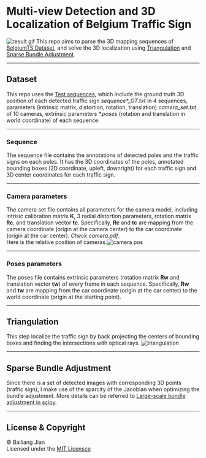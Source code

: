 # Multi-view Detection and 3D Localization of Belgium Traffic Sign 
![result gif](/assets/figures/result_seq04.gif)
This repo aims to parse the 3D mapping sequences of [BelgiumTS Dataset](https://btsd.ethz.ch/shareddata/), and solve the 3D localization using [Triangulation](https://www.wikiwand.com/en/Triangulation_(computer_vision)) and [Sparse Bundle Adjustment](https://scipy-cookbook.readthedocs.io/items/bundle_adjustment.html).

---
## Dataset 
This repo uses the [Test sequences](https://btsd.ethz.ch/shareddata/BelgiumTS/Seqs_poses_annotations.tar.gz), which include the ground truth 3D position of each detected traffic sign _sequence*\_GT.txt_ in 4 sequences, parameters (intrinsic matrix, distortion, rotation, translation) _camera\_set.txt_ of 10 cameras, extrinsic parameters _*.poses_ (rotation and translation in world coordinate) of each sequence.

---
### Sequence
The sequence file contains the annotations of detected poles and the traffic signs on each poles. It has the 3D coordinates of the poles, annotated bounding boxes (2D coordinate, upleft, downright) for each traffic sign and 3D center coordinates for each traffic sign.

---
### Camera parameters
The camera set file contains all parameters for the camera model, including intrisic calibration matrix **K**, 3 radial distortion parameters, rotation matrix **Rc**, and translation vector **tc**. Specifically, **Rc** and **tc** are mapping from the camera coordinate (origin at the camera center) to the car coordinate (origin at the car center). _Check camera.pdf_.  
Here is the relative position of cameras.![camera pos](/assets/figures/camera_pos.png)

---
### Poses parameters
The poses file contains extrinsic parameters (rotation matrix **Rw** and translation vector **tw**) of every frame in each sequence. Specifically, **Rw** and **tw** are mapping from the car coordinate (origin at the car center) to the world coordinate (origin at the starting point).

---
## Triangulation
This step localize the traffic sign by back projecting the centers of bounding boxes and finding the intersections with optical rays.
![triangulation](/assets/figures/triangulation.png)

---
## Sparse Bundle Adjustment
Since there is a set of detected images with corresponding 3D points (traffic sign), I make use of the sparcity of the Jacobian when optimizing the bundle adjustment. More details can be referred to [Large-scale bundle adjustment in scipy](https://scipy-cookbook.readthedocs.io/items/bundle_adjustment.html).

---
## License & Copyright
© Bailiang Jian  
Licensed under the [MIT Licensce](LICENSCE)
